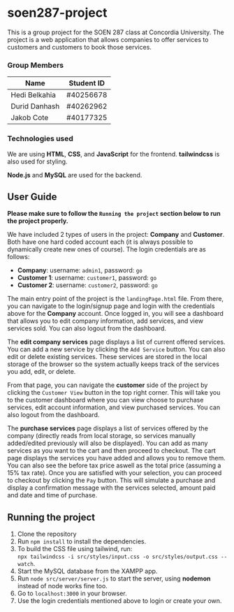 # soen287-project
This is a group project for the SOEN 287 class at Concordia University. The project is a web application that allows companies to offer services to customers and customers to book those services.

### Group Members
| Name              | Student ID| 
|-------------------|-----------|
| Hedi Belkahia     | #40256678 | 
| Durid Danhash     | #40262962 |
| Jakob Cote        | #40177325 |


### Technologies used
We are using **HTML**, **CSS**, and **JavaScript** for the frontend. **tailwindcss** is also used for styling.

**Node.js** and **MySQL** are used for the backend.


## User Guide
**Please make sure to follow the `Running the project` section below to run the project properly.**

We have included 2 types of users in the project: **Company** and **Customer**. Both have one hard coded account each (it is always possible to dynamically create new ones of course). The login credentials are as follows:<br>
- **Company**: username: `admin1`, password: `go`<br>
- **Customer 1**: username: `customer1`, password: `go`<br>
- **Customer 2**: username: `customer2`, password: `go`<br>

The main entry point of the project is the `landingPage.html` file. From there, you can navigate to the login/signup page and login with the credentials above for the **Company** account. Once logged in, you will see a dashboard that allows you to edit company information, add services, and view services sold. You can also logout from the dashboard.

The **edit company services** page displays a list of current offered services. You can add a new service by clicking the `Add Service` button. You can also edit or delete existing services. These services are stored in the local storage of the browser so the system actually keeps track of the services you add, edit, or delete.

From that page, you can navigate the **customer** side of the project by clicking the `Customer View` button in the top right corner. This will take you to the customer dashboard where you can view choose to purchase services, edit account information, and view purchased services. You can also logout from the dashboard.

The **purchase services** page displays a list of services offered by the company (directly reads from local storage, so services manually added/edited previously will also be displayed). You can add as many services as you want to the cart and then proceed to checkout. The cart page displays the services you have added and allows you to remove them. You can also see the before tax price aswell as the total price (assuming a 15% tax rate). Once you are satisfied with your selection, you can proceed to checkout by clicking the `Pay` button. This will simulate a purchase and display a confirmation message with the services selected, amount paid and date and time of purchase.

## Running the project
1. Clone the repository
2. Run `npm install` to install the dependencies.
3. To build the CSS file using tailwind, run:<br>`npx tailwindcss -i src/styles/input.css -o src/styles/output.css --watch`.
4. Start the MySQL database from the XAMPP app.
5. Run `node src/server/server.js` to start the server, using **nodemon** instead of node works fine too.
6. Go to `localhost:3000` in your browser.
7. Use the login credentials mentioned above to login or create your own.
